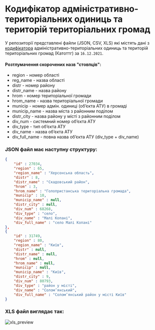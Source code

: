# Кодифікатор адміністративно-територіальних одиниць та територій територіальних громад
У репозиторії представлені файли (JSON, CSV, XLS) які містять дані з [кодифікатора](https://www.minregion.gov.ua/napryamki-diyalnosti/rozvytok-mistsevoho-samovryaduvannya/administratyvno/kodyfikator-administratyvno-terytorialnyh-odynycz-ta-terytorij-terytorialnyh-gromad/) адміністративно-територіальних одиниць та територій територіальних громад (Катоттг) за `16.12.2021`. 
#### Розтлумачення скорочених назв "стовпців":
* region - номер області
* reg_name - назва області
* distr - номер району
* distr_name - назва району
* hrom - номер територіальної громади
* hrom_name - назва територіальної громади
* municip - номер адмін. одиниці (об’єкта АТУ) в громаді
* municip_name - назва міста з районним поділом
* distr_city - назва району у місті з районним поділом
* div_num - системний номер об’єкта АТУ
* div_type - тип об’єкта АТУ
* div_name - назва об’єкта АТУ
* div_full_name - повна назва об’єкта АТУ (div_type + div_name)
### JSON файл має наступну структуру:
```json
{
	"id" : 27034,
	"region" : 65,
	"region_name" : "Херсонська область",
	"distr" : 8,
	"distr_name" : "Скадовський район",
	"hrom" : 3,
	"hrom_name" : "Голопристанська територіальна громада",
	"municip" : 10,
	"municip_name" : null,
	"distr_city" : null,
	"div_num" : 68268,
	"div_type" : "село",
	"div_name" : "Малі Копані",
	"div_full_name" : "село Малі Копані"
},
{
	"id" : 31749,
	"region" : 80,
	"region_name" : "Київ",
	"distr" : null,
	"distr_name" : null,
	"hrom" : null,
	"hrom_name" : null,
	"municip" : null,
	"municip_name" : "Київ",
	"distr_city" : 9,
	"div_num" : 80793,
	"div_type" : "район у місті",
	"div_name" : "Солом’янський",
	"div_full_name" : "Солом’янський район у місті Київ"
}
```
### XLS файл виглядає так:
![xls_preview](https://user-images.githubusercontent.com/64207210/131174091-9b1bea02-ee8f-4b9b-be2d-a35336295dd8.jpg)
